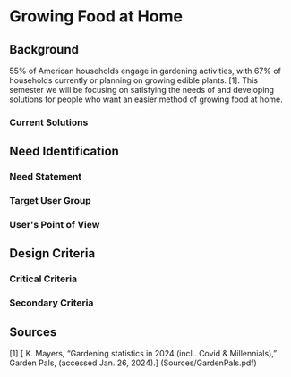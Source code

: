 # Growing Food at Home


## Background
55% of American households engage in gardening activities, with 67% of households currently or planning on growing edible plants. [1]. This semester we will be focusing on satisfying the needs of and developing solutions for people who want an easier method of growing food at home. 

### Current Solutions


## Need Identification
### Need Statement
### Target User Group
### User's Point of View


## Design Criteria
### Critical Criteria
### Secondary Criteria


## Sources
[1] [ K. Mayers, “Gardening statistics in 2024 (incl.. Covid & Millennials),” Garden Pals, (accessed Jan. 26, 2024).] (Sources/GardenPals.pdf)
